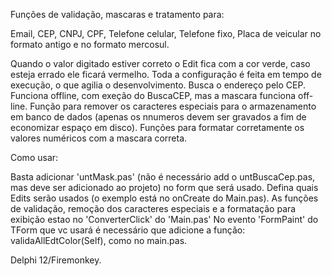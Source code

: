 Funções de validação, mascaras e tratamento para:

Email, 
CEP, 
CNPJ, CPF, Telefone celular, Telefone fixo, Placa de veicular no formato antigo e no formato mercosul.


Quando o valor digitado estiver correto o Edit fica com a cor verde, caso esteja errado ele ficará vermelho.
Toda a configuração é feita em tempo de execução, o que agilia o desenvolvimento.
Busca o endereço pelo CEP.
Funciona offline, com exeção do BuscaCEP, mas a mascara funciona off-line.
Função para remover os caracteres especiais para o armazenamento em banco de dados (apenas os nnumeros devem ser gravados a fim de economizar espaço em disco).
Funções para formatar corretamente os valores numéricos com a mascara correta.

Como usar:

Basta  adicionar 'untMask.pas' (não é necessário add o untBuscaCep.pas, mas deve ser adicionado ao projeto) no form que será usado.
Defina quais Edits serão usados (o exemplo está no onCreate do Main.pas).
As funções de validação, remoção dos caracteres especiais e a formatação para exibição estao no 'ConverterClick' do 'Main.pas'
No evento 'FormPaint' do TForm que vc usará é necessário que adicione a função: validaAllEdtColor(Self), como no main.pas.

Delphi 12/Firemonkey.
